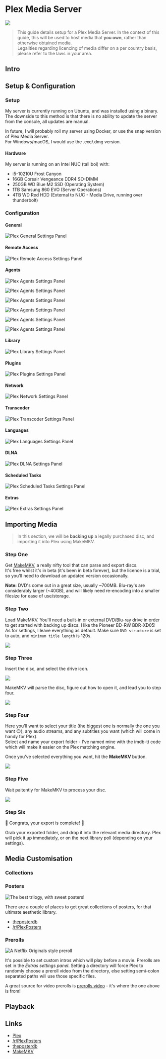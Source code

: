 # Plex Media Server

![ ](https://shadow.coffee/bucket/plex/plex-logo-flat.png)

> This guide details setup for a Plex Media Server. In the context of this guide, this will be used to host media that **you own**, rather than otherwise obtained media.  
> Legalities regarding licencing of media differ on a per country basis, please refer to the laws in your area.

## Intro

## Setup & Configuration

### Setup

My server is currently running on Ubuntu, and was installed using a binary. The downside to this method is that there is no ability to update the server from the console, all updates are manual.

In future, I will probably roll my server using Docker, or use the snap version of Plex Media Server.  
For Windows/macOS, I would use the .exe/.dmg version.

#### Hardware

My server is running on an Intel NUC (tall boi) with:

- i5-10210U Frost Canyon
- 16GB Corsair Vengeance DDR4 SO-DIMM
- 250GB WD Blue M2 SSD (Operating System)
- 1TB Samsung 860 EVO (Server Operations)
- 4TB WD Red HDD (External to NUC - Media Drive, running over thunderbolt)

### Configuration

#### General

![Plex General Settings Panel](https://shadow.coffee/bucket/plex/plex-general.png)

#### Remote Access

![Plex Remote Access Settings Panel](https://shadow.coffee/bucket/plex/plex-remote-access.png)

#### Agents

![Plex Agents Settings Panel](https://shadow.coffee/bucket/plex/plex-agents-1.png)

![Plex Agents Settings Panel](https://shadow.coffee/bucket/plex/plex-agents-2.png)

![Plex Agents Settings Panel](https://shadow.coffee/bucket/plex/plex-agents-3.png)

![Plex Agents Settings Panel](https://shadow.coffee/bucket/plex/plex-agents-4.png)

![Plex Agents Settings Panel](https://shadow.coffee/bucket/plex/plex-agents-5.png)

![Plex Agents Settings Panel](https://shadow.coffee/bucket/plex/plex-agents-6.png)

#### Library

![Plex Library Settings Panel](https://shadow.coffee/bucket/plex/plex-library.png)

#### Plugins

![Plex Plugins Settings Panel](https://shadow.coffee/bucket/plex/plex-plugins.png)

#### Network

![Plex Network Settings Panel](https://shadow.coffee/bucket/plex/plex-network.png)

#### Transcoder

![Plex Transcoder Settings Panel](https://shadow.coffee/bucket/plex/plex-transcoder.png)

#### Languages

![Plex Languages Settings Panel](https://shadow.coffee/bucket/plex/plex-languages.png)

#### DLNA

![Plex DLNA Settings Panel](https://shadow.coffee/bucket/plex/plex-dlna.png)

#### Scheduled Tasks

![Plex Scheduled Tasks Settings Panel](https://shadow.coffee/bucket/plex/plex-scheduled-tasks.png)

#### Extras

![Plex Extras Settings Panel](https://shadow.coffee/bucket/plex/plex-extras.png)

## Importing Media

> In this section, we will be **backing up** a legally purchased disc, and importing it into Plex using MakeMKV.

### Step One

Get [MakeMKV](https://makemkv.com), a really nifty tool that can parse and export discs.  
It's free whilst it's in beta (it's been in beta forever), but the licence is a trial, so you'll need to download an updated version occasionally.

**Note:** DVD's come out in a great size, usually ~700MB. Blu-ray's are considerably larger (~40GB), and will likely need re-encoding into a smaller filesize for ease of use/storage.

### Step Two

Load MakeMKV. You'll need a built-in or external DVD/Blu-ray drive in order to get started with backing up discs. I like the Pioneer BD-RW BDR-XD05!  
As for settings, I leave everything as default. Make sure `DVD structure` is set to auto, and `minimum title length` is 120s.  

![ ](https://shadow.coffee/bucket/plex/plex-makemkv-1.png)

### Step Three

Insert the disc, and select the drive icon.  

![ ](https://shadow.coffee/bucket/plex/plex-makemkv-2.png)

MakeMKV will parse the disc, figure out how to open it, and lead you to step four.

![ ](https://shadow.coffee/bucket/plex/plex-makemkv-3.png)

### Step Four

Here you'll want to select your title (the biggest one is normally the one you want 😉), any audio streams, and any subtitles you want (which will come in handy for Plex).  
Select and name your export folder - I've named mine with the imdb-tt code which will make it easier on the Plex matching engine.

Once you've selected everything you want, hit the **MakeMKV** button. 

![ ](https://shadow.coffee/bucket/plex/plex-makemkv-4.png)

### Step Five

Wait paitently for MakeMKV to process your disc.

![ ](https://shadow.coffee/bucket/plex/plex-makemkv-5.png)

### Step Six

🥳 Congrats, your export is complete! 🎉

Grab your exported folder, and drop it into the relevant media directory. Plex will pick it up immediately, or on the next library poll (depending on your settings).

## Media Customisation

### Collections

### Posters

![The best trilogy, with sweet posters!](https://shadow.coffee/bucket/plex/plex-posters.png)

There are a couple of places to get great collections of posters, for that ultimate aesthetic library.

- [theposterdb](https://theposterdb.com/)
- [/r/PlexPosters](https://reddit.com/r/plexposters)

### Prerolls

![A Netflix Originals style preroll](https://shadow.coffee/bucket/plex/plex-preroll-small.gif)

It's possible to set custom intros which will play before a movie. Prerolls are set in the *Extras settings panel*. Setting a directory will force Plex to randomly choose a preroll video from the directory, else setting semi-colon separated paths will use those specific files.

A great source for video prerolls is [prerolls.video](https://prerolls.video/plex/) - it's where the one above is from!

## Playback

## Links

- [Plex](https://plex.tv)
- [/r/PlexPosters](https://reddit.com/r/plexposters)
- [theposterdb](https://theposterdb.com/)
- [MakeMKV](https://makemkv.com)
